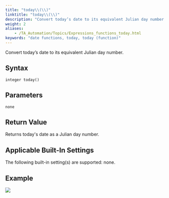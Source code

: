 ```yaml
--- 
title: "today\\(\\)"
linktitle: "today\\(\\)"
description: "Convert today’s date to its equivalent Julian day number."
weight: 2
aliases: 
    - /TA_Automation/Topics/Expressions_functions_today.html
keywords: "date functions, today, today (function)"
---
```


Convert today’s date to its equivalent Julian day number.

## Syntax

`integer today()`

## Parameters

`none`

## Return Value

Returns today's date as a Julian day number.

## Applicable Built-In Settings

The following built-in setting\(s\) are supported: none.

## Example

![](/images/TA_Automation/Images/automationguide_datefunction3.png)




